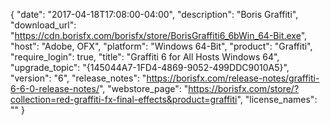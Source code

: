 {
   "date": "2017-04-18T17:08:00-04:00",
   "description": "Boris Graffiti",
   "download_url": "https://cdn.borisfx.com/borisfx/store/BorisGraffiti6_6bWin_64-Bit.exe",
   "host": "Adobe, OFX",
   "platform": "Windows 64-Bit",
   "product": "Graffiti",
   "require_login": true,
   "title": "Graffiti 6 for All Hosts Windows 64",
   "upgrade_topic": "{145044A7-1FD4-4869-9052-499DDC9010A5}",
   "version": "6",
   "release_notes": "https://borisfx.com/release-notes/graffiti-6-6-0-release-notes/",
   "webstore_page": "https://borisfx.com/store/?collection=red-graffiti-fx-final-effects&product=graffiti",
   "license_names": ""
}
